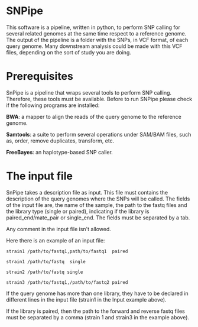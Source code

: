 # SNPipe
This software is a pipeline, written in python, to perform SNP calling for several related genomes at the same time respect to a reference genome. The output of the pipeline is a folder with the SNPs, in VCF format, of each query genome. Many downstream analysis could be made with this VCF files, depending on the sort of study you are doing.

# Prerequisites

SnPipe is a pipeline that wraps several tools to perform SNP calling. Therefore, these tools must be available. Before to run SNPipe please check if the following programs are installed:

**BWA**: a mapper to align the reads of the query genome to the reference genome.

**Samtools**: a suite to perform several operations under SAM/BAM files, such as, order, remove duplicates, transform, etc.

**FreeBayes**: an haplotype-based SNP caller.

# The input file

SnPipe takes a description file as input. This file must contains the description of the query genomes where the SNPs will be called. The fields of the input file are, the name of the sample, the path to the fastq files and the library type (single or paired), indicating if the library is paired_end/mate_pair or single_end. The fields must be separated by a tab.

Any comment in the input file isn't allowed.

Here there is an example of an input file:
```
strain1 /path/to/fastq1,path/to/fastq1  paired

strain1 /path/to/fastq  single

strain2 /path/to/fastq single

strain3 /path/to/fastq1,/path/to/fastq2 paired
```

If the query genome has more than one library, they have to be declared in different lines in the input file (strain1 in the Input example above).

If the library is paired, then the path to the forward and reverse fastq files must be separated by a comma (strain 1 and strain3 in the example above). 
